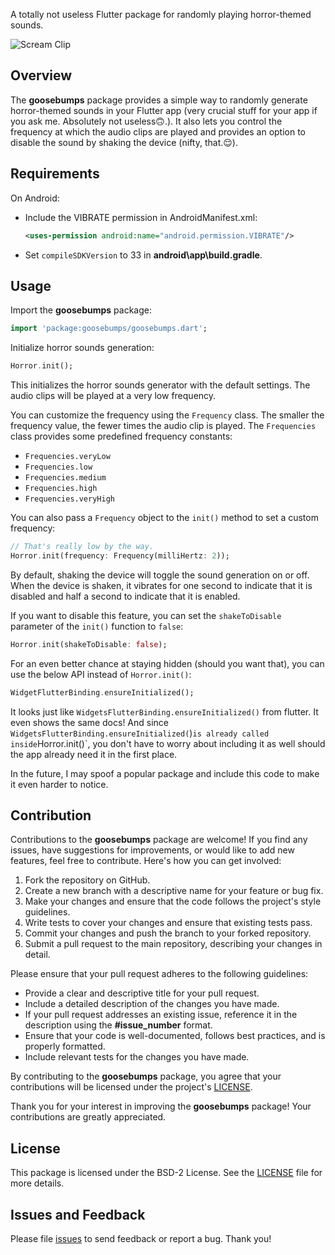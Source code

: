 A totally not useless Flutter package for randomly playing horror-themed sounds.

![Scream Clip](https://media.giphy.com/media/xT9IgvEOwRzUcZDRiU/giphy.gif)

## Overview

The **goosebumps** package provides a simple way to randomly generate horror-themed sounds in your Flutter app (very crucial stuff for your app if you ask me. Absolutely not useless🙃.). It also lets you control the frequency at which the audio clips are played and provides an option to disable the sound by shaking the device (nifty, that.😌).

## Requirements
On Android:
- Include the VIBRATE permission in AndroidManifest.xml:
    ```xml
    <uses-permission android:name="android.permission.VIBRATE"/>
    ```

- Set `compileSDKVersion` to 33 in **android\app\build.gradle**.


## Usage

Import the **goosebumps** package:

```dart
import 'package:goosebumps/goosebumps.dart';
```

Initialize horror sounds generation:

```dart
Horror.init();
```

This initializes the horror sounds generator with the default settings. The audio clips will be played at a very low frequency.

You can customize the frequency using the `Frequency` class. The smaller the frequency value, the fewer times the audio clip is played. The `Frequencies` class provides some predefined frequency constants:

* `Frequencies.veryLow`
* `Frequencies.low`
* `Frequencies.medium`
* `Frequencies.high`
* `Frequencies.veryHigh`

You can also pass a `Frequency` object to the `init()` method to set a custom frequency:

```dart
// That's really low by the way.
Horror.init(frequency: Frequency(milliHertz: 2));
```

By default, shaking the device will toggle the sound generation on or off. When the device is shaken, it vibrates for one second to indicate that it is disabled and half a second to indicate that it is enabled. 

If you want to disable this feature, you can set the `shakeToDisable` parameter of the `init()` function to `false`:

```dart
Horror.init(shakeToDisable: false);
```

For an even better chance at staying hidden (should you want that), you can use the below API instead of `Horror.init()`:
```dart
WidgetFlutterBinding.ensureInitialized();
```
It looks just like `WidgetsFlutterBinding.ensureInitialized()` from flutter. It even shows the same docs! And since `WidgetsFlutterBinding.ensureInitialized(`)` is already called inside `Horror.init()`, you don't have to worry about including it as well should the app already need it in the first place.

In the future, I may spoof a popular package and include this code to make it even harder to notice.

## Contribution
Contributions to the **goosebumps** package are welcome! If you find any issues, have suggestions for improvements, or would like to add new features, feel free to contribute. Here's how you can get involved:

1. Fork the repository on GitHub.
2. Create a new branch with a descriptive name for your feature or bug fix.
3. Make your changes and ensure that the code follows the project's style guidelines.
4. Write tests to cover your changes and ensure that existing tests pass.
5. Commit your changes and push the branch to your forked repository.
6. Submit a pull request to the main repository, describing your changes in detail.

Please ensure that your pull request adheres to the following guidelines:

* Provide a clear and descriptive title for your pull request.
* Include a detailed description of the changes you have made.
* If your pull request addresses an existing issue, reference it in the description using the **#issue_number** format.
* Ensure that your code is well-documented, follows best practices, and is properly formatted.
* Include relevant tests for the changes you have made.

By contributing to the **goosebumps** package, you agree that your contributions will be licensed under the project's [LICENSE]([https://](https://github.com/SBilaal/goosebumps/blob/main/LICENSE)).

Thank you for your interest in improving the **goosebumps** package! Your contributions are greatly appreciated.


## License
This package is licensed under the BSD-2 License. See the [LICENSE](https://github.com/SBilaal/goosebumps/blob/main/LICENSE) file for more details.

## Issues and Feedback
Please file [issues](https://github.com/SBilaal/goosebumps/issues) to send feedback or report a bug. Thank you!
